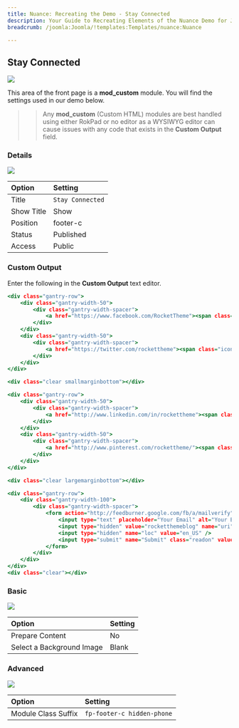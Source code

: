 ```yaml
---
title: Nuance: Recreating the Demo - Stay Connected
description: Your Guide to Recreating Elements of the Nuance Demo for Joomla
breadcrumb: /joomla:Joomla/!templates:Templates/nuance:Nuance

---
```


Stay Connected
-----

![][demo]

This area of the front page is a **mod_custom** module. You will find the settings used in our demo below.

>> Any **mod_custom** (Custom HTML) modules are best handled using either RokPad or no editor as a WYSIWYG editor can cause issues with any code that exists in the **Custom Output** field.

### Details

![][demo2]

| Option      | Setting          |
| :---------- | :----------      |
| Title       | `Stay Connected` |
| Show Title  | Show             |
| Position    | footer-c         |
| Status      | Published        |
| Access      | Public           |

### Custom Output

Enter the following in the **Custom Output** text editor.

~~~ .html
<div class="gantry-row">
    <div class="gantry-width-50">
        <div class="gantry-width-spacer">
            <a href="https://www.facebook.com/RocketTheme"><span class="icon-facebook-sign"></span> <span>Facebook</span></a>
        </div>
    </div>
    <div class="gantry-width-50">
        <div class="gantry-width-spacer">
            <a href="https://twitter.com/rockettheme"><span class="icon-twitter-sign"></span> <span>Twitter</span></a>
        </div>
    </div>
</div>

<div class="clear smallmarginbottom"></div>

<div class="gantry-row">
    <div class="gantry-width-50">
        <div class="gantry-width-spacer">
            <a href="http://www.linkedin.com/in/rockettheme"><span class="icon-linkedin-sign"></span> <span>LinkedIn</span></a>
        </div>
    </div>
    <div class="gantry-width-50">
        <div class="gantry-width-spacer">
            <a href="http://www.pinterest.com/rockettheme/"><span class="icon-pinterest-sign"></span> <span>Pinterest</span></a>
        </div>
    </div>
</div>

<div class="clear largemarginbottom"></div>

<div class="gantry-row">
    <div class="gantry-width-100">
        <div class="gantry-width-spacer">
            <form action="http://feedburner.google.com/fb/a/mailverify" method="post" target="popupwindow" onsubmit="window.open('http://feedburner.google.com/fb/a/mailverify?uri=rocketthemeblog', 'popupwindow', 'scrollbars=yes,width=550,height=520');return true">
                <input type="text" placeholder="Your Email" alt="Your Email" class="inputbox" name="email">
                <input type="hidden" value="rocketthemeblog" name="uri" />
                <input type="hidden" name="loc" value="en_US" />
                <input type="submit" name="Submit" class="readon" value="Join" />
            </form>
        </div>
    </div>
</div>
<div class="clear"></div>       
~~~

### Basic

![][demo3]

| Option                    | Setting     |
| :----------               | :---------- |
| Prepare Content           | No          |
| Select a Background Image | Blank       |

### Advanced

![][demo4]

| Option              | Setting                    |
| :----------         | :----------                |
| Module Class Suffix | `fp-footer-c hidden-phone` |

[demo]: assets/demo_16.jpeg
[demo2]: assets/demo_16a.jpeg
[demo3]: assets/demo_16b.jpeg
[demo4]: assets/demo_16c.jpeg
